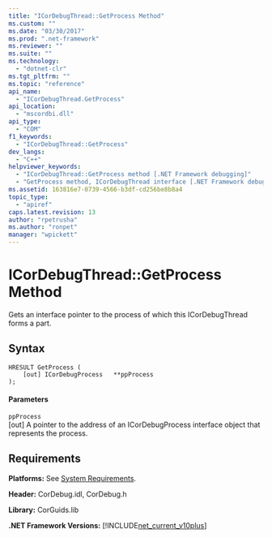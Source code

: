 ```yaml
---
title: "ICorDebugThread::GetProcess Method"
ms.custom: ""
ms.date: "03/30/2017"
ms.prod: ".net-framework"
ms.reviewer: ""
ms.suite: ""
ms.technology: 
  - "dotnet-clr"
ms.tgt_pltfrm: ""
ms.topic: "reference"
api_name: 
  - "ICorDebugThread.GetProcess"
api_location: 
  - "mscordbi.dll"
api_type: 
  - "COM"
f1_keywords: 
  - "ICorDebugThread::GetProcess"
dev_langs: 
  - "C++"
helpviewer_keywords: 
  - "ICorDebugThread::GetProcess method [.NET Framework debugging]"
  - "GetProcess method, ICorDebugThread interface [.NET Framework debugging]"
ms.assetid: 163816e7-0739-4566-b3df-cd256be8b8a4
topic_type: 
  - "apiref"
caps.latest.revision: 13
author: "rpetrusha"
ms.author: "ronpet"
manager: "wpickett"
---
```

# ICorDebugThread::GetProcess Method
Gets an interface pointer to the process of which this ICorDebugThread forms a part.  
  
## Syntax  
  
```  
HRESULT GetProcess (  
    [out] ICorDebugProcess   **ppProcess  
);  
```  
  
#### Parameters  
 `ppProcess`  
 [out] A pointer to the address of an ICorDebugProcess interface object that represents the process.  
  
## Requirements  
 **Platforms:** See [System Requirements](../../../../docs/framework/get-started/system-requirements.md).  
  
 **Header:** CorDebug.idl, CorDebug.h  
  
 **Library:** CorGuids.lib  
  
 **.NET Framework Versions:** [!INCLUDE[net_current_v10plus](../../../../includes/net-current-v10plus-md.md)]
